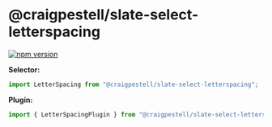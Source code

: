 # @craigpestell/slate-select-letterspacing

[![npm version](https://badge.fury.io/js/%40canner%2Fslate-select-letterspacing.svg)](https://badge.fury.io/js/%40canner%2Fslate-select-letterspacing)

**Selector:**

```js
import LetterSpacing from "@craigpestell/slate-select-letterspacing";
```

**Plugin:**

```js
import { LetterSpacingPlugin } from "@craigpestell/slate-select-letterspacing";
```
